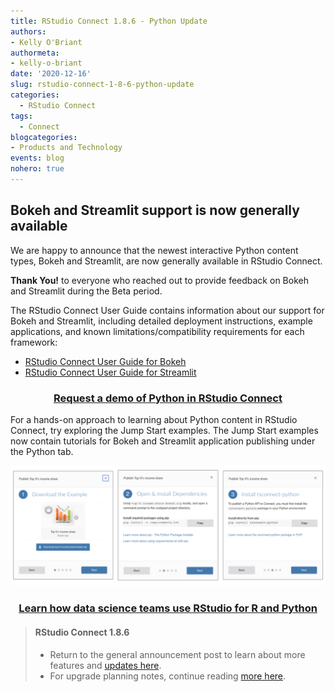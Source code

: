 ```yaml
---
title: RStudio Connect 1.8.6 - Python Update
authors: 
- Kelly O'Briant
authormeta:
- kelly-o-briant
date: '2020-12-16'
slug: rstudio-connect-1-8-6-python-update
categories:
  - RStudio Connect
tags:
  - Connect
blogcategories:
- Products and Technology
events: blog
nohero: true
---
```


## Bokeh and Streamlit support is now generally available

We are happy to announce that the newest interactive Python content types, Bokeh and Streamlit, are now generally available in RStudio Connect.

**Thank You!** to everyone who reached out to provide feedback on Bokeh and Streamlit during the Beta period. 

The RStudio Connect User Guide contains information about our support for Bokeh and Streamlit, including detailed deployment instructions, example applications, and known limitations/compatibility requirements for each framework:

- [RStudio Connect User Guide for Bokeh](https://docs.rstudio.com/connect/1.8.6/user/bokeh/)
- [RStudio Connect User Guide for Streamlit](https://docs.rstudio.com/connect/1.8.6/user/streamlit/)

<h3 align="center"><a href="https://rstudio.chilipiper.com/book/rsc-demo">Request a demo of Python in RStudio Connect</a></h3>

For a hands-on approach to learning about Python content in RStudio Connect, try exploring the Jump Start examples. The Jump Start examples now contain tutorials for Bokeh and Streamlit application publishing under the Python tab.

![Screenshots of the RStudio Connect Jump Start publising tutorial](jumpstart-186.png)

<h3 align="center"><a href="https://rstudio.com/solutions/r-and-python/">Learn how data science teams use RStudio for R and Python</a></h3>

> #### RStudio Connect 1.8.6
> - Return to the general announcement post to learn about more features and [updates here](https://blog.rstudio.com/2020/12/16/rstudio-connect-1-8-6/).
> - For upgrade planning notes, continue reading [more here](https://blog.rstudio.com/2020/12/16/rstudio-connect-1-8-6-admin-digest/).
